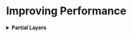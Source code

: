 <h1 id="improvingperformance">Improving Performance</h1>

<div style="width:1000px;margin:auto">
<details><summary><b>Partial Layers</b></summary><p>
```
from functools import partial

RegularizedDense = partial(tf.keras.layers.Dense,
                           activation="elu",
                           kernel_initializer="he_normal",
                           kernel_reqularizer=tf.keras.regularizers.l2(0.01))

model = tf.keras.models.Sequential([
    tf.keras.layers.Flatten(input_shape=[28, 28]),
    RegularizedDense(300),
    RegularizedDense(100),
    RegularizedDense(10, activation="softmax",
                     kernel_initializer="glorot_uniform")
])
```
</p></details>

<details><summary><b>Learning Curves</b></summary><p>
<p><a href="file:///media/mosaab/Volume/Personal/Development/Courses%20Docs/zero_to_deep_learning_video/course/9%20Improving%20performance.html#Learning-curves"><b style='color:#333'>1. Learning Curves</b></a> </p>

</p></details>

<details><summary><b>Depthwise Separable Convoluation</b></summary><p>
It performs a spatial convolution on each channel of its input, independently, before mising output channels via a pointwise convolution (1x1 convolution).<br><br>This is equivalent to separating the learning of spatial features and the learning of channel-wise features, which makes a lot of sense if you assume that spatial locations in the input are highly correlated, but different channels are fairly independent.<br><br>It requires significantly fewer parameters and involves fewer computations, thus resulting in smaller, speedier models.<br><br>These advantanges become especially important when you're training small models from scratch on limited data.

```
from tensorflow.keras.models import Sequential, Model
from tensorflow.keras import layers 

height = 64
width = 64
channels = 3
num_classes = 10

model = Sequential()
model.add(layers.SeparableConv2D(32, 3, activation="relu", input_shape=(height, width, channels,)))
model.add(layers.SeparableConv2D(64, 3, activation="relu"))
model.add(layers.MaxPooling2D(2))

model.add(layers.SeparableConv2D(64, 3, activation='relu'))
model.add(layers.SeparableConv2D(128, 3, activation='relu'))
model.add(layers.MaxPooling2D(2))

model.add(layers.SeparableConv2D(64, 3, activation='relu'))
model.add(layers.SeparableConv2D(128, 3, activation='relu'))
model.add(layers.GlobalAveragePooling2D())

model.add(layers.Dense(32, activation='relu'))
model.add(layers.Dense(num_classes, activation='softmax'))

model.compile(optimizer='rmsprop', loss='categorical_crossentropy')

```
</p></details>

<details><summary><b>Batch Normalization</b></summary><p>
<p><a href="file:///media/mosaab/Volume/Personal/Development/Courses%20Docs/zero_to_deep_learning_video/course/9%20Improving%20performance.html#Batch-Normalization"><b style='color:#333'>Batch Normalization</b></a> </p>

<p>You can try both of the following, and see which one works best for you:<br>You can use it after Convolutional layer too.</p>
```
# Adding BatchNormalization after activation.
input1      = tf.keras.layers.Input(shape=[2])
batch_norm1 = tf.keras.layers.BatchNormalization()(input1)
hidden1     = tf.keras.layers.Dense(50, activation="elu", kernel_initializer="he_normal")(batch_norm1)
batch_norm2 = tf.keras.layers.BatchNormalization()(hidden1)
hidden2     = tf.keras.layers.Dense(30, activation="elu", kernel_initializer="he_normal")(batch_norm2)
batch_norm3 = tf.keras.layers.BatchNormalization()(hidden2)
output1     = tf.keras.layers.Dense(1, activation="sigmoid")
```

```
# Adding BatchNormalization BEFORE activation.
input1      = tf.keras.layers.Input(shape=[2])
batch_norm1 = tf.keras.layers.BatchNormalization()(input1)
hidden1     = tf.keras.layers.Dense(50, kernel_initializer="he_normal")(batch_norm1)
batch_norm2 = tf.keras.layers.BatchNormalization()(hidden1)
elu1        = tf.keras.layers.Activation("elu")(batch_norm2)

hidden2     = tf.keras.layers.Dense(30, kernel_initializer="he_normal")(elu1)
batch_norm3 = tf.keras.layers.BatchNormalization()(hidden2)
elu2        = tf.keras.layers.Activation("elu")(batch_norm3)
output1     = tf.keras.layers.Dense(1, activation="sigmoid")
```
</p></details>

<details><summary><b>Weight Normalization</b></summary><ul>
<li><a href="./notebooks/layers_weightnormalization.html">TF Docs</a></li>
</ul></details>

<details><summary><b>Dropout</b></summary><p>
<p><a href="file:///media/mosaab/Volume/Personal/Development/Courses%20Docs/zero_to_deep_learning_video/course/9%20Improving%20performance.html#Weight-Regularization-&amp;-Dropout"><b style='color:#333'>3. Dropout</b></a> </p>
<ul>
<li>Since dropout is only active during training, the training loss is penalized compared to the validation loss, so computing the two can be misleading. In particular, a model maybe overfitting and yet have similar training and validation losses. So make sure to evalute the training loss without dropout.</li>
<li>Alternatively, you can call the fit() method inside a (with tf.keras.backend.learning_phase_scope(1)) block: this will force dropout to be active during both training and validation</li>
</ul>

```
model = keras.models.Sequential([
    keras.layers.Flatten(input_shape=[28, 28]),
    keras.layers.Dropout(rate=0.2),
    keras.layers.Dense(300, activation="elu", kernel_initializer="he_normal"),
    keras.layers.Dropout(rate=0.2),
    keras.layers.Dense(100, activation="elu", kernel_initializer="he_normal"),
    keras.layers.Dropout(rate=0.2),
    keras.layers.Dense(10, activation="softmax")
])
model.compile(loss="sparse_categorical_crossentropy", optimizer="nadam", metrics=["accuracy"])
n_epochs = 2
history = model.fit(X_train_scaled, y_train, epochs=n_epochs,
                    validation_data=(X_valid_scaled, y_valid))

```
<li>If you want to regularize a self.normalizing network based on the SELU activation function, you should use <b>AlphaDropout</b>: this is a variant of dropout that preserves the mean and std of its inputs.</li>
```
model = keras.models.Sequential([
    keras.layers.Flatten(input_shape=[28, 28]),
    keras.layers.AlphaDropout(rate=0.2),
    keras.layers.Dense(300, activation="selu", kernel_initializer="lecun_normal"),
    keras.layers.AlphaDropout(rate=0.2),
    keras.layers.Dense(100, activation="selu", kernel_initializer="lecun_normal"),
    keras.layers.AlphaDropout(rate=0.2),
    keras.layers.Dense(10, activation="softmax")
])
optimizer = keras.optimizers.SGD(lr=0.01, momentum=0.9, nesterov=True)
model.compile(loss="sparse_categorical_crossentropy", optimizer=optimizer, metrics=["accuracy"])
n_epochs = 20
history = model.fit(X_train_scaled, y_train, epochs=n_epochs,
                    validation_data=(X_valid_scaled, y_valid))

```
</p></details>

<details><summary><b>Monte-Carlo Dropout</b></summary><p>
<p><b>MC Dropout</b> simply is applying dropout on testing data, and taking n number of predictions for testing data, then averging them.</p>
<h4>1. If you have a model trained on a normal Droptout</h4>
```
with tf.keras.backend.learning_phase_scope(1):  # Force training mode = dropout on
    y_probas = np.stack([model.predict(X_test) for sample in range(500)])

# Take the mean along the first axis, which is number of samples.
y_proba = y_probas.mean(axis=0) 

# From probabilities to classes.
y_pred = np.round(y_proba)
# OR
y_pred = np.argmax(y_proba)
```

<h4>2. MC Dropout Implementation</h4>
```
class MCDropout(tf.keras.layers.Dropout):
    def call(self, inputs):
        return super().call(inputs, training=True)

class MCAlphaDropout(tf.keras.layers.AlphaDropout):
    def call(self, inputs):
        return super().call(inputs, training=True)
```
```
# Build the model as normal
tf.random.set_seed(42)
np.random.seed(42)

mc_model = tf.keras.models.Sequential([
    tf.keras.layers.Dense(50, activation="elu", kernel_initializer="he_normal", input_shape=[10]),
    MCDropout(0.2),
    tf.keras.layers.Dense(30, activation="elu", kernel_initializer="he_normal"),
    MCDropout(.2),
    tf.keras.layers.Dense(1, activation="sigmoid")
])
```
```
# Then Predict.
y_probas = np.stack([mc_model.predict(X_test) for _ in range(100)])

y_pred = np.round(y_probas.mean(axis=0))
print(metrics.accuracy_score(y_test, y_pred))
```
</p></details>

<details><summary><b>Max-Norm Regularization</b></summary><p>
```
layer = tf.keras.layers.Dense(100,
                              activation="selu",
                              kernel_initializer="lecun_normal",
                              kernel_constraint=tf.keras.constraints.max_norm(1., axis=0))

MaxNormDense = partial(tf.keras.layers.Dense,
                       activation="selu",
                       kernel_initializer="lecun_normal",
                       kernel_constraint=tf.keras.constraints.max_norm(1.))

model = tf.keras.models.Sequential([
    tf.keras.layers.Input(shape=[10]),
    MaxNormDense(50),
    MaxNormDense(30),
    tf.keras.layers.Dense(1, activation="sigmoid")
])
```
</p></details>

<details><summary><b>Weight Regularization</b></summary>
<p>
<li><a href="https://keras.io/initializers/"><b style='color:#333'>1. Available initializers in Keras</b></a> </li>

<li><a href="file:///media/mosaab/Volume/Personal/Development/Courses%20Docs/Deep%20Learning%20Nanodegree/0_Data/deep-learning-master/weight-initialization/weight_initialization.html#Weight-Initialization"><b style='color:#333'>2. Which one is better (Experiment)</b></a> </p>

</p>
</details>

<details><summary><b>Data Augmentation</b></summary>
<p>

<p><a href="file:///media/mosaab/Volume/Courses/Computer%20Science/Advanced/Machine%20Learning/Udacity/Udacity%20-%20Deep%20Learning%20Nanodegree%20Program/Part%2003-Module%2001-Lesson%2002_Convolutional%20Neural%20Networks/20.%20Image%20Augmentation%20in%20Keras.html"><b style='color:#333'>1. Concept (Udacity)</b></a> </p>

<p><a href="file:///media/mosaab/Volume/Personal/Development/Courses%20Docs/zero_to_deep_learning_video/course/9%20Improving%20performance.html#Data-augmentation"><b style='color:#333'>2. Code Example</b></a> </p>

</p></details>

<details><summary><b>Gradient Clipping</b> [solving exploding gradient]</summary><p>
```
# Try to use "clipvalue" and "clipnorm", and see which one works best for your data.
optimizer = keras.optimizers.SGD(clipvalue=1.0)
model.compile(loss="mse", optimizer=optimizer)

# now, every gradient will be between -1 and 1.
```
</p></details>

<details><summary><b>Regularization</b></summary><p>
<h4>L1</h4>
```
layer = tf.keras.layers.Dense(100, activation="elu", kernel_initializer="he_normal", kernel_reqularizer=tf.keras.reqularizers.l1(0.01))
```

<h4>L2</h4>
```
layer = tf.keras.layers.Dense(100, activation="elu", kernel_initializer="he_normal", kernel_reqularizer=tf.keras.reqularizers.l2(0.01))
```

<h4>Elastic Net [L1 and L2]</h4>
```
layer = tf.keras.layers.Dense(100, activation="elu", kernel_initializer="he_normal", kernel_reqularizer=tf.keras.reqularizers.l1_l2(0.01))
```
</p></details>

<details><summary><b>Residual Conncetions</b></summary><p>
- It helps with <b>vanishing gradient</b> and <b>representational bottlenecks</b> problems.<br>
- Adding it to any model that has more than <b>10 layers</b> is likely to be beneficial.
```
from tensorflow.keras import layers

x = ...
y = layers.Conv2D(128, 3, activation="relu", padding="same")(x)
y = layers.Conv2D(128, 3, activation="relu", padding="same")(y)
y = layers.Conv2D(128, 3, activation="relu", padding="same")(y)

y = layers.add([y, x])
```

<h4>If they don't have the same shape</h4>
```
# Note, if the 2 layers that are going to be added have different length/sizes, do the following: Dense layer without activation / convolutional feature maps 1x1 convolutions without activation, to insure they have the same shape.
from tensorflow.keras import layers

x = ...
y = layers.Conv2D(128, 3, activation="relu", padding="same")(x)
y = layers.Conv2D(128, 3, activation="relu", padding="same")(y)
y = layers.MaxPooling2D(2, stride=2)(y)

residual = layers.Conv2D(128, 1, strides=2, padding='same')(x)
y = layers.add([y, residual])
```
</p></details>

<details><summary><b>Hyperparamter Optimization</b> [Hyperas]</summary><p>
```
!pip install hyperas

from hyperopt import Trials, STATUS_OK, tpe
from keras.datasets import mnist
from keras.layers.core import Dense, Dropout, Activation
from keras.models import Sequential
from keras.utils import np_utils

from hyperas import optim
from hyperas.distributions import choice, uniform


def data():
    """
    Data providing function:

    This function is separated from create_model() so that hyperopt
    won't reload data for each evaluation run.
    """
    (x_train, y_train), (x_test, y_test) = mnist.load_data()
    x_train = x_train.reshape(60000, 784)
    x_test = x_test.reshape(10000, 784)
    x_train = x_train.astype('float32')
    x_test = x_test.astype('float32')
    x_train /= 255
    x_test /= 255
    nb_classes = 10
    y_train = np_utils.to_categorical(y_train, nb_classes)
    y_test = np_utils.to_categorical(y_test, nb_classes)
    return x_train, y_train, x_test, y_test


def create_model(x_train, y_train, x_test, y_test):
    """
    Model providing function:

    Create Keras model with double curly brackets dropped-in as needed.
    Return value has to be a valid python dictionary with two customary keys:
        - loss: Specify a numeric evaluation metric to be minimized
        - status: Just use STATUS_OK and see hyperopt documentation if not feasible
    The last one is optional, though recommended, namely:
        - model: specify the model just created so that we can later use it again.
    """
    model = Sequential()
    model.add(Dense(512, input_shape=(784,)))
    model.add(Activation('relu'))
    model.add(Dropout({{uniform(0, 1)}}))
    model.add(Dense({{choice([256, 512, 1024])}}))
    model.add(Activation({{choice(['relu', 'sigmoid'])}}))
    model.add(Dropout({{uniform(0, 1)}}))

    # If we choose 'four', add an additional fourth layer
    if {{choice(['three', 'four'])}} == 'four':
        model.add(Dense(100))

        # We can also choose between complete sets of layers

        model.add({{choice([Dropout(0.5), Activation('linear')])}})
        model.add(Activation('relu'))

    model.add(Dense(10))
    model.add(Activation('softmax'))

    model.compile(loss='categorical_crossentropy', metrics=['accuracy'],
                  optimizer={{choice(['rmsprop', 'adam', 'sgd'])}})

    result = model.fit(x_train, y_train,
              batch_size={{choice([64, 128])}},
              epochs=2,
              verbose=2,
              validation_split=0.1)
    #get the highest validation accuracy of the training epochs
    validation_acc = np.amax(result.history['val_acc']) 
    print('Best validation acc of epoch:', validation_acc)
    return {'loss': -validation_acc, 'status': STATUS_OK, 'model': model}


if __name__ == '__main__':
    best_run, best_model = optim.minimize(model=create_model,
                                          data=data,
                                          algo=tpe.suggest,
                                          max_evals=5,
                                          trials=Trials())
    X_train, Y_train, X_test, Y_test = data()
    print("Evalutation of best performing model:")
    print(best_model.evaluate(X_test, Y_test))
    print("Best performing model chosen hyper-parameters:")
    print(best_run)
```
</p></details>


<p><a href="file:///media/mosaab/Volume/Personal/Development/Courses%20Docs/zero_to_deep_learning_video/course/9%20Improving%20performance.html#Embeddings"><b style='color:#333'>5. Embedding</b></a> </p>

<p><a href="file:///media/mosaab/Volume/Personal/Development/Courses%20Docs/zero_to_deep_learning_video/course/9%20Improving%20performance.html#Sentiment-prediction-on-movie-Reviews"><b style='color:#333'>Ex: Sentiment Analysis on Movie Review</b></a> </p>
 
</div>